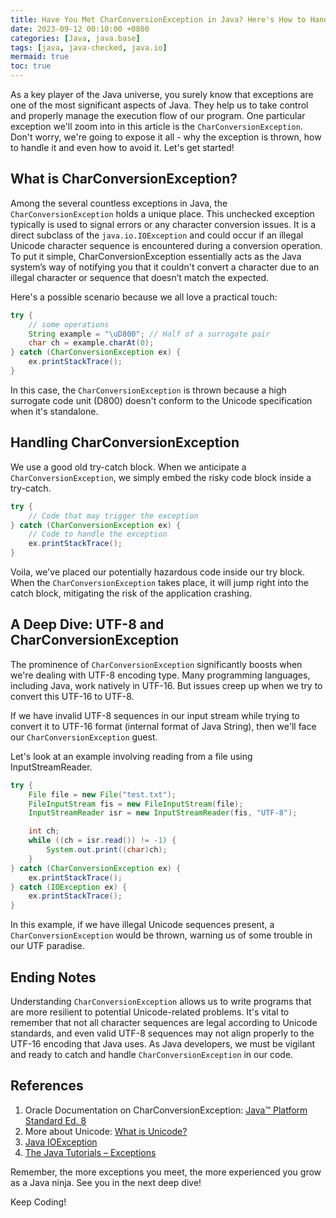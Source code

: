 ```yaml
---
title: Have You Met CharConversionException in Java? Here's How to Handle it!
date: 2023-09-12 00:10:00 +0800
categories: [Java, java.base]
tags: [java, java-checked, java.io]
mermaid: true
toc: true
---
```



As a key player of the Java universe, you surely know that exceptions are one of the most significant aspects of Java. They help us to take control and properly manage the execution flow of our program. One particular exception we'll zoom into in this article is the `CharConversionException`. Don't worry, we're going to expose it all - why the exception is thrown, how to handle it and even how to avoid it. Let's get started!

## What is CharConversionException?

Among the several countless exceptions in Java, the `CharConversionException` holds a unique place. This unchecked exception typically is used to signal errors or any character conversion issues. It is a direct subclass of the `java.io.IOException` and could occur if an illegal Unicode character sequence is encountered during a conversion operation. To put it simple, CharConversionException essentially acts as the Java system’s way of notifying you that it couldn't convert a character due to an illegal character or sequence that doesn’t match the expected.

Here's a possible scenario because we all love a practical touch:

```java
try {
    // some operations
    String example = "\uD800"; // Half of a surrogate pair
    char ch = example.charAt(0);
} catch (CharConversionException ex) {
    ex.printStackTrace();
}
```

In this case, the `CharConversionException` is thrown because a high surrogate code unit (D800) doesn't conform to the Unicode specification when it's standalone.

## Handling CharConversionException

We use a good old try-catch block. When we anticipate a `CharConversionException`, we simply embed the risky code block inside a try-catch.

```java
try {
    // Code that may trigger the exception
} catch (CharConversionException ex) {
    // Code to handle the exception
    ex.printStackTrace();
}
```

Voila, we've placed our potentially hazardous code inside our try block. When the `CharConversionException` takes place, it will jump right into the catch block, mitigating the risk of the application crashing.

## A Deep Dive: UTF-8 and CharConversionException

The prominence of `CharConversionException` significantly boosts when we're dealing with UTF-8 encoding type. Many programming languages, including Java, work natively in UTF-16. But issues creep up when we try to convert this UTF-16 to UTF-8.

If we have invalid UTF-8 sequences in our input stream while trying to convert it to UTF-16 format (internal format of Java String), then we'll face our `CharConversionException` guest.

Let's look at an example involving reading from a file using InputStreamReader.

```java
try {
    File file = new File("test.txt");
    FileInputStream fis = new FileInputStream(file);
    InputStreamReader isr = new InputStreamReader(fis, "UTF-8");

    int ch;
    while ((ch = isr.read()) != -1) {
        System.out.print((char)ch);
    }
} catch (CharConversionException ex) {
    ex.printStackTrace();
} catch (IOException ex) {
    ex.printStackTrace();
}
```

In this example, if we have illegal Unicode sequences present, a `CharConversionException` would be thrown, warning us of some trouble in our UTF paradise.

## Ending Notes

Understanding `CharConversionException` allows us to write programs that are more resilient to potential Unicode-related problems. It's vital to remember that not all character sequences are legal according to Unicode standards, and even valid UTF-8 sequences may not align properly to the UTF-16 encoding that Java uses. As Java developers, we must be vigilant and ready to catch and handle `CharConversionException` in our code.

## References
1. Oracle Documentation on CharConversionException: [Java™ Platform Standard Ed. 8](https://docs.oracle.com/javase/8/docs/api/java/io/CharConversionException.html)
2. More about Unicode: [What is Unicode?](http://www.unicode.org/standard/WhatIsUnicode.html)
3. [Java IOException](https://docs.oracle.com/javase/7/docs/api/java/io/IOException.html)
4. [The Java Tutorials – Exceptions](https://docs.oracle.com/javase/tutorial/essential/exceptions/)


Remember, the more exceptions you meet, the more experienced you grow as a Java ninja. See you in the next deep dive!

Keep Coding!
